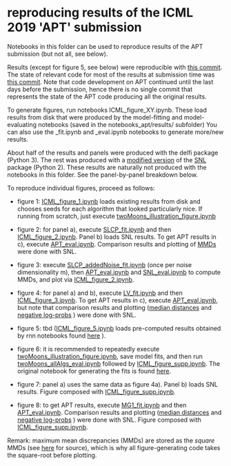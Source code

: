 # reproducing results of the ICML 2019 'APT' submission 

Notebooks in this folder can be used to reproduce results of the APT submission (but not all, see below). 

Results (except for figure 5, see below) were reproducible with [this commit](https://github.com/mnonnenm/delfi_int/commit/70d5a6701c304287098b0be34f33871fabcf1e4e). 
 The state of relevant code for most of the results at submission time was [this commit](https://github.com/mnonnenm/delfi_int/commit/3e55de7b50874f09269326ddc48dcc63d347f58a). 
Note that code development on APT continued until the last days before the submission, hence there is no single commit that represents the state of the APT code producing all the original results. 

To generate figures, run notebooks ICML_figure_XY.ipynb. These load results from disk that were produced by the model-fitting and model-evaluating notebooks (saved in the notebooks_apt/results/ subfolder)
You can also use the _fit.ipynb and _eval.ipynb notebooks to generate more/new results.

About half of the results and panels were produced with the delfi package (Python 3). The rest was produced with a [modified version](https://github.com/mnonnenm/snl) of the [SNL](https://github.com/gpapamak/snl) package (Python 2). These results are naturally not produced with the notebooks in this folder. See the panel-by-panel breakdown below.


To reproduce individual figures, proceed as follows:
- figure 1: [ICML_figure_1.ipynb](https://github.com/mackelab/lfi-experiments/blob/master/snpec/notebooks_apt/ICML_figure_1.ipynb) loads existing results from disk and chooses seeds for each algorithm that looked particularly nice. If running from scratch, just execute [twoMoons_illustration_figure.ipynb](https://github.com/mackelab/lfi-experiments/blob/master/snpec/notebooks_apt/twoMoons_illustration_figure.ipynb)

- figure 2: for panel a), execute [SLCP_fit.ipynb](https://github.com/mackelab/lfi-experiments/blob/master/snpec/notebooks_apt/SLCP_fit.ipynb) and then [ICML_figure_2.ipynb](https://github.com/mackelab/lfi-experiments/blob/master/snpec/notebooks_apt/ICML_figure_2.ipynb). Panel b) loads SNL results. To get APT results in c), execute [APT_eval.ipynb](https://github.com/mackelab/lfi-experiments/blob/master/snpec/notebooks_apt/APT_eval.ipynb). Comparison results and plotting of [MMDs](https://github.com/mnonnenm/snl/blob/master/plot_results_mmd_all_mean_sd.py) were done with SNL.

- figure 3: execute [SLCP_addedNoise_fit.ipynb](https://github.com/mackelab/lfi-experiments/blob/master/snpec/notebooks_apt/SLCP_addedNoise_fit.ipynb) (once per noise dimensionality m), then [APT_eval.ipynb](https://github.com/mackelab/lfi-experiments/blob/master/snpec/notebooks_apt/APT_eval.ipynb) and [SNL_eval.ipynb](https://github.com/mackelab/lfi-experiments/blob/master/snpec/notebooks_apt/SNL_eval.ipynb) to compute MMDs, and plot via [ICML_figure_2.ipynb](https://github.com/mackelab/lfi-experiments/blob/master/snpec/notebooks_apt/ICML_figure_2.ipynb). 

- figure 4: for panel a) and b), execute [LV_fit.ipynb](https://github.com/mackelab/lfi-experiments/blob/master/snpec/notebooks_apt/LV_fit.ipynb) and then [ICML_figure_3.ipynb](https://github.com/mackelab/lfi-experiments/blob/master/snpec/notebooks_apt/ICML_figure_3.ipynb). To get APT results in c), execute [APT_eval.ipynb](https://github.com/mackelab/lfi-experiments/blob/master/snpec/notebooks_apt/APT_eval.ipynb), but note that comparison results and plotting ([median distances](https://github.com/mnonnenm/snl/blob/master/plot_results_dist_all_mean_sd.py) and [negative log-probs](https://github.com/mnonnenm/snl/blob/master/plot_results_lprob_all_mean_sd.py) ) were done with SNL. 

- figure 5: tbd ([ICML_figure_5.ipynb](https://github.com/mackelab/lfi-experiments/blob/master/snpec/notebooks_apt/ICML_figure_5.ipynb) loads pre-computed results obtained by rnn notebooks found [here](https://github.com/mackelab/lfi-experiments/tree/master/snpec) ).

- figure 6: it is recommended to repeatedly execute [twoMoons_illustration_figure.ipynb](https://github.com/mackelab/lfi-experiments/blob/master/snpec/notebooks_apt/twoMoons_illustration_figure.ipynb), save model fits, and then run [twoMoons_allAlgs_eval.ipynb](https://github.com/mackelab/lfi-experiments/blob/master/snpec/notebooks_apt/twoMoons_allAlgs_eval.ipynb.ipynb) followed by [ICML_figure_supp.ipynb](https://github.com/mackelab/lfi-experiments/blob/master/snpec/notebooks_apt/ICML_figure_supp.ipynb). The original notebook for generating the fits is found [here](https://github.com/mackelab/lfi-experiments/blob/master/snpec/notebooks_apt/twoMoons_allAlgs_fit.ipynb).

- figure 7: panel a) uses the same data as figure 4a). Panel b) loads SNL results. Figure composed with [ICML_figure_supp.ipynb](https://github.com/mackelab/lfi-experiments/blob/master/snpec/notebooks_apt/ICML_figure_supp.ipynb).

- figure 8: to get APT results, execute [MG1_fit.ipynb](https://github.com/mackelab/lfi-experiments/blob/master/snpec/notebooks_apt/MG1_fit.ipynb) and then [APT_eval.ipynb](https://github.com/mackelab/lfi-experiments/blob/master/snpec/notebooks_apt/APT_eval.ipynb). Comparison results and plotting ([median distances](https://github.com/mnonnenm/snl/blob/master/plot_results_dist_all_mean_sd.py) and [negative log-probs](https://github.com/mnonnenm/snl/blob/master/plot_results_lprob_all_mean_sd.py) ) were done with SNL. Figure composed with [ICML_figure_supp.ipynb](https://github.com/mackelab/lfi-experiments/blob/master/snpec/notebooks_apt/ICML_figure_supp.ipynb).

Remark: maximum mean discrepancies (MMDs) are stored as the *square* MMDs (see [here](https://github.com/mnonnenm/SNL_py3port/blob/master/snl/inference/diagnostics/two_sample.py#L66) for source), which is why all figure-generating code takes the square-root before plotting. 
